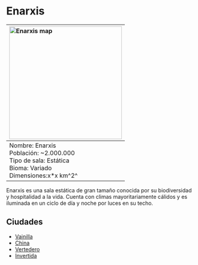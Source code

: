 # Enarxis


|<img src="https://i.imgur.com/ADK811b.jpeg" alt="Enarxis map" width=300>|
|:---|
|Nombre: Enarxis<br> Población: ~2.000.000<br> Tipo de sala: Estática<br> Bioma: Variado<br>Dimensiones:x*x km^2^|

Enarxis es una sala estática de gran tamaño conocida por su biodiversidad y hospitalidad a la vida. Cuenta con climas mayoritariamente cálidos y es iluminada en un ciclo de día y noche por luces en su techo. 

## Ciudades
- [Vainilla](Vainilla.md) 
- [China](China.md)
- [Vertedero](Vertedero.md)
- [Invertida](Invertida.md)
